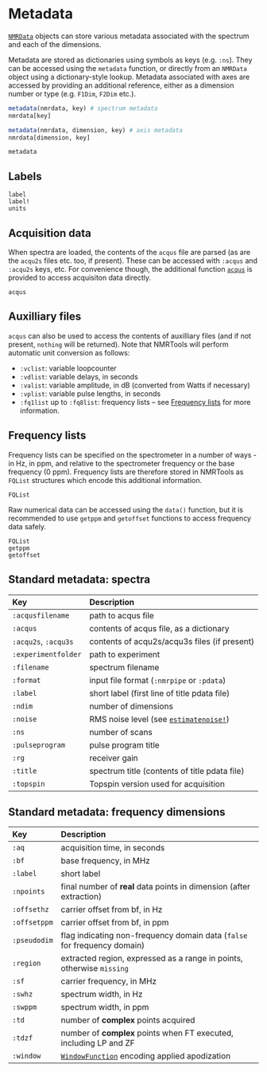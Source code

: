 # Metadata

[`NMRData`](@ref) objects can store various metadata associated with the spectrum and each of the dimensions.

Metadata are stored as dictionaries using symbols as keys (e.g. `:ns`). They can be accessed using the `metadata` function, or directly from an `NMRData` object using a dictionary-style lookup. Metadata associated with axes are accessed by providing an additional reference, either as a dimension number or type (e.g. `F1Dim`, `F2Dim` etc.).

```julia
metadata(nmrdata, key) # spectrum metadata
nmrdata[key]

metadata(nmrdata, dimension, key) # axis metadata
nmrdata[dimension, key]
```

```@docs; canonical=false
metadata
```

## Labels

```@docs; canonical=false
label
label!
units
```

## Acquisition data

When spectra are loaded, the contents of the `acqus` file  are parsed (as are the `acqu2s` files etc. too, if present). These can be accessed with `:acqus` and `:acqu2s` keys, etc. For convenience though, the additional function [`acqus`](@ref) is provided to access acquisiton data directly.

```@docs; canonical=false
acqus
```

## Auxilliary files

`acqus` can also be used to access the contents of auxilliary files (and if not present, `nothing` will be returned). Note that NMRTools will perform automatic unit conversion as follows:
- `:vclist`: variable loopcounter
- `:vdlist`: variable delays, in seconds
- `:valist`: variable amplitude, in dB (converted from Watts if necessary)
- `:vplist`: variable pulse lengths, in seconds
- `:fq1list` up to `:fq8list`: frequency lists – see [Frequency lists](@ref) for more information.

## Frequency lists

Frequency lists can be specified on the spectrometer in a number of ways - in Hz, in ppm, and relative to the spectrometer frequency or the base frequency (0 ppm). Frequency lists are therefore stored in NMRTools as `FQList` structures which encode this additional information.

```@docs; canonical=false
FQList
```

Raw numerical data can be accessed using the `data()` function, but it is recommended to use `getppm` and `getoffset` functions to access frequency data safely.

```@docs; canonical=false
FQList
getppm
getoffset
```


## Standard metadata: spectra

| Key                  | Description                                         |
|:-------------------- |:--------------------------------------------------- |
| `:acqusfilename`     | path to acqus file                                  |
| `:acqus`             | contents of acqus file, as a dictionary             |
| `:acqu2s`, `:acqu3s` | contents of acqu2s/acqu3s files (if present)        |
| `:experimentfolder`  | path to experiment                                  |
| `:filename`          | spectrum filename                                   |
| `:format`            | input file format (`:nmrpipe` or `:pdata`)          |
| `:label`             | short label (first line of title pdata file)        |
| `:ndim`              | number of dimensions                                |
| `:noise`             | RMS noise level (see [`estimatenoise!`](@ref))      |
| `:ns`                | number of scans                                     |
| `:pulseprogram`      | pulse program title                                 |
| `:rg`                | receiver gain                                       |
| `:title`             | spectrum title (contents of title pdata file)       |
| `:topspin`           | Topspin version used for acquisition                |



## Standard metadata: frequency dimensions

| Key                  | Description                                                                |
|:-------------------- |:-------------------------------------------------------------------------- |
| `:aq`                | acquisition time, in seconds                                               |
| `:bf`                | base frequency, in MHz                                                     |
| `:label`             | short label                                                                |
| `:npoints`           | final number of **real** data points in dimension (after extraction)       |
| `:offsethz`          | carrier offset from bf, in Hz                                              |
| `:offsetppm`         | carrier offset from bf, in ppm                                             |
| `:pseudodim`         | flag indicating non-frequency domain data (`false` for frequency domain)   |
| `:region`            | extracted region, expressed as a range in points, otherwise `missing`      |
| `:sf`                | carrier frequency, in MHz                                                  |
| `:swhz`              | spectrum width, in Hz                                                      |
| `:swppm`             | spectrum width, in ppm                                                     |
| `:td`                | number of **complex** points acquired                                      |
| `:tdzf`              | number of **complex** points when FT executed, including LP and ZF         |
| `:window`            | [`WindowFunction`](@ref) encoding applied apodization                      |
